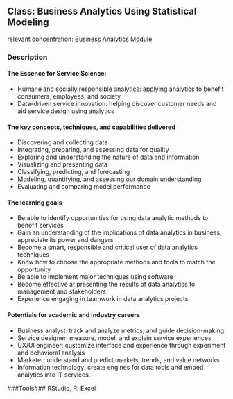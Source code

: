 ## Class: Business Analytics Using Statistical Modeling
relevant concentration: [Business Analytics Module](http://bit.ly/NTHU-ISS-BA)

### Description
#### The Essence for Service Science:
- Humane and socially responsible analytics: applying analytics to benefit consumers, employees, and society
- Data-driven service innovation: helping discover customer needs and aid service design using analytics

#### The key concepts, techniques, and capabilities delivered
- Discovering and collecting data
- Integrating, preparing, and assessing data for quality
- Exploring and understanding the nature of data and information
- Visualizing and presenting data
- Classifying, predicting, and forecasting
- Modeling, quantifying, and assessing our domain understanding
- Evaluating and comparing model performance

#### The learning goals
- Be able to identify opportunities for using data analytic methods to benefit services
- Gain an understanding of the implications of data analytics in business, appreciate its power and dangers
- Become a smart, responsible and critical user of data analytics techniques
- Know how to choose the appropriate methods and tools to match the opportunity
- Be able to implement major techniques using software
- Become effective at presenting the results of data analytics to management and stakeholders
- Experience engaging in teamwork in data analytics projects

#### Potentials for academic and industry careers
- Business analyst: track and analyze metrics, and guide decision-making
- Service designer: measure, model, and explain service experiences
- UX/UI engineer: customize interface and experience through experiment and behavioral analysis
- Marketer: understand and predict markets, trends, and value networks
- Information technology: create engines for data tools and embed analytics into IT services.

###Tools###
RStudio, R, Excel
